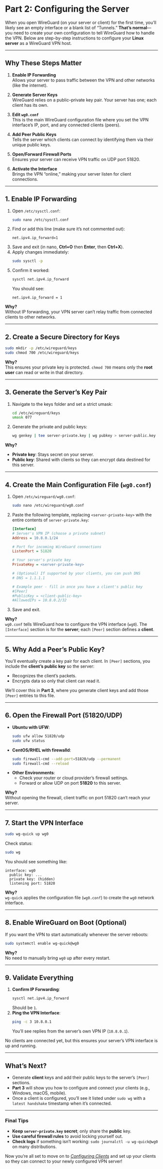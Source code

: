 # Part 2: Configuring the Server

When you open WireGuard (on your server or client) for the first time, you’ll likely see an empty interface or a blank list of “Tunnels.” **That’s normal**—you need to create your own configuration to tell WireGuard how to handle the VPN. Below are step-by-step instructions to configure your **Linux server** as a WireGuard VPN host.

---

## Why These Steps Matter

1. **Enable IP Forwarding**  
   Allows your server to pass traffic between the VPN and other networks (like the internet).

2. **Generate Server Keys**  
   WireGuard relies on a public–private key pair. Your server has one; each client has its own.

3. **Edit `wg0.conf`**  
   This is the main WireGuard configuration file where you set the VPN interface’s IP, port, and any connected clients (peers).

4. **Add Peer Public Keys**  
   Tells the server which clients can connect by identifying them via their unique public keys.

5. **Open/Forward Firewall Ports**  
   Ensures your server can receive VPN traffic on UDP port 51820.

6. **Activate the Interface**  
   Brings the VPN “online,” making your server listen for client connections.

---

## 1. Enable IP Forwarding

1. Open `/etc/sysctl.conf`:
   ```bash
   sudo nano /etc/sysctl.conf
   ```
2. Find or add this line (make sure it’s not commented out):
   ```
   net.ipv4.ip_forward=1
   ```
3. Save and exit (in nano, **Ctrl+O** then **Enter**, then **Ctrl+X**).
4. Apply changes immediately:
   ```bash
   sudo sysctl -p
   ```
5. Confirm it worked:
   ```bash
   sysctl net.ipv4.ip_forward
   ```
   You should see:  
   ```
   net.ipv4.ip_forward = 1
   ```

**Why?**  
Without IP forwarding, your VPN server can’t relay traffic from connected clients to other networks.

---

## 2. Create a Secure Directory for Keys

```bash
sudo mkdir -p /etc/wireguard/keys
sudo chmod 700 /etc/wireguard/keys
```

**Why?**  
This ensures your private key is protected. `chmod 700` means only the **root user** can read or write in that directory.

---

## 3. Generate the Server’s Key Pair

1. Navigate to the keys folder and set a strict umask:
   ```bash
   cd /etc/wireguard/keys
   umask 077
   ```
2. Generate the private and public keys:
   ```bash
   wg genkey | tee server-private.key | wg pubkey > server-public.key
   ```
   
**Why?**  
- **Private key**: Stays secret on your server.  
- **Public key**: Shared with clients so they can encrypt data destined for this server.

---

## 4. Create the Main Configuration File (`wg0.conf`)

1. Open `/etc/wireguard/wg0.conf`:
   ```bash
   sudo nano /etc/wireguard/wg0.conf
   ```
2. Paste the following template, replacing `<server-private-key>` with the entire contents of `server-private.key`:

   ```ini
   [Interface]
   # Server's VPN IP (choose a private subnet)
   Address = 10.8.0.1/24

   # Port for incoming WireGuard connections
   ListenPort = 51820

   # Your server's private key
   PrivateKey = <server-private-key>

   # (Optional) If supported by your clients, you can push DNS
   # DNS = 1.1.1.1

   # Example peer - fill in once you have a client's public key
   #[Peer]
   #PublicKey = <client-public-key>
   #AllowedIPs = 10.8.0.2/32
   ```
3. Save and exit.

**Why?**  
`wg0.conf` tells WireGuard how to configure the VPN interface (`wg0`). The `[Interface]` section is for the **server**; each `[Peer]` section defines a **client**.

---

## 5. Why Add a Peer’s Public Key?

You’ll eventually create a key pair for each client. In `[Peer]` sections, you include the **client’s public key** so the server:

- Recognizes the client’s packets.  
- Encrypts data so only that client can read it.

We’ll cover this in **Part 3**, where you generate client keys and add those `[Peer]` entries to this file.

---

## 6. Open the Firewall Port (51820/UDP)

- **Ubuntu with UFW**:
  ```bash
  sudo ufw allow 51820/udp
  sudo ufw status
  ```
- **CentOS/RHEL with firewalld**:
  ```bash
  sudo firewall-cmd --add-port=51820/udp --permanent
  sudo firewall-cmd --reload
  ```
- **Other Environments**:
  - Check your router or cloud provider’s firewall settings.
  - Forward or allow UDP on port **51820** to this server.

**Why?**  
Without opening the firewall, client traffic on port 51820 can’t reach your server.

---

## 7. Start the VPN Interface

```bash
sudo wg-quick up wg0
```
Check status:
```bash
sudo wg
```
You should see something like:
```
interface: wg0
  public key: ...
  private key: (hidden)
  listening port: 51820
```

**Why?**  
`wg-quick` applies the configuration file (`wg0.conf`) to create the `wg0` network interface.

---

## 8. Enable WireGuard on Boot (Optional)

If you want the VPN to start automatically whenever the server reboots:

```bash
sudo systemctl enable wg-quick@wg0
```

**Why?**  
No need to manually bring `wg0` up after every restart.

---

## 9. Validate Everything

1. **Confirm IP Forwarding**:
   ```bash
   sysctl net.ipv4.ip_forward
   ```
   Should be `1`.
2. **Ping the VPN Interface**:
   ```bash
   ping -c 3 10.8.0.1
   ```
   You’ll see replies from the server’s own VPN IP (`10.8.0.1`).

No clients are connected yet, but this ensures your server’s VPN interface is up and running.

---

## What’s Next?

- Generate **client** keys and add their public keys to the server’s `[Peer]` sections. 
- **Part 3** will show you how to configure and connect your clients (e.g., Windows, macOS, mobile). 
- Once a client is configured, you’ll see it listed under `sudo wg` with a `latest handshake` timestamp when it’s connected.

---


### Final Tips

- **Keep `server-private.key` secret**; only share the **public** key.  
- **Use careful firewall rules** to avoid locking yourself out.  
- **Check logs** if something isn’t working: `sudo journalctl -u wg-quick@wg0` on many distributions.

Now you’re all set to move on to [_Configuring Clients_](part3.md) and set up your clients so they can connect to your newly configured VPN server!